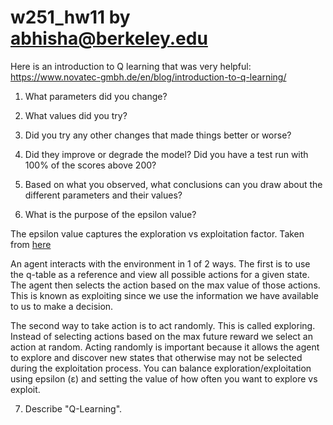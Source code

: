 # w251_hw11 by abhisha@berkeley.edu 

Here is an introduction to Q learning that was very helpful: https://www.novatec-gmbh.de/en/blog/introduction-to-q-learning/ 

1. What parameters did you change?
2. What values did you try?
3. Did you try any other changes that made things better or worse?
4. Did they improve or degrade the model? Did you have a test run with 100% of the scores above 200?
5. Based on what you observed, what conclusions can you draw about the different parameters and their values?


6. What is the purpose of the epsilon value?

The epsilon value captures the exploration vs exploitation factor. Taken from [here](https://towardsdatascience.com/simple-reinforcement-learning-q-learning-fcddc4b6fe56)

An agent interacts with the environment in 1 of 2 ways. The first is to use the q-table as a reference and view all possible actions for a given state. The agent then selects the action based on the max value of those actions. This is known as exploiting since we use the information we have available to us to make a decision.

The second way to take action is to act randomly. This is called exploring. Instead of selecting actions based on the max future reward we select an action at random. Acting randomly is important because it allows the agent to explore and discover new states that otherwise may not be selected during the exploitation process. You can balance exploration/exploitation using epsilon (ε) and setting the value of how often you want to explore vs exploit.


7. Describe "Q-Learning".
